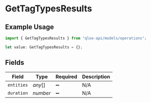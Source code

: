 # GetTagTypesResults

## Example Usage

```typescript
import { GetTagTypesResults } from "qloo-api/models/operations";

let value: GetTagTypesResults = {};
```

## Fields

| Field              | Type               | Required           | Description        |
| ------------------ | ------------------ | ------------------ | ------------------ |
| `entities`         | *any*[]            | :heavy_minus_sign: | N/A                |
| `duration`         | *number*           | :heavy_minus_sign: | N/A                |